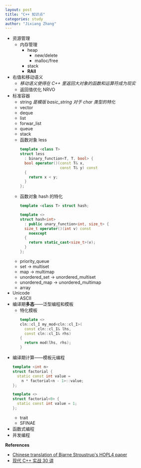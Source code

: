 ```yaml
---
layout: post
title: "C++ 知识点"
categories: study
author: "Jixiang Zhang"
---
```


- 资源管理
  - 内存管理
    - heap
      - new/delete
      - malloc/free
    - stack
    - **RAII**
- 右值和移动语义
  - *移动语义使得在 C++ 里返回大对象的函数和运算符成为现实*
  - 返回值优化 NRVO
- 标准容器
  - string *是模版 basic_string 对于 char 类型的特化*
  - vector
  - deque
  - list
  - forwar_list
  - queue
  - stack
  - 函数对象 less
    ```c++
    template <class T>
    struct less
      : binary_function<T, T, bool> {
      bool operator()(const T& x,
                      const T& y) const
      {
        return x < y;
      }
    };
    ```
  - 函数对象 hash 的特化
    ```c++
    template <class T> struct hash;

    template <>
    struct hash<int>
      : public unary_function<int, size_t> {
      size_t operator()(int v) const
        noexcept
      {
        return static_cast<size_t>(v);
      }
    };
    ```
  - priority_queue
  - set -> multiset
  - map -> multimap
  - unordered_set -> unordered_multiset
  - unordered_map -> unordered_multimap
  - array
- Unicode
  - ASCII
- 编译期**多态**——泛型编程和模板
  - 特化模板
    ```c++
    template <>
    cln::cl_I my_mod<cln::cl_I>(
      const cln::cl_I& lhs,
      const cln::cl_I& rhs)
    {
      return mod(lhs, rhs);
    }
    ```
- 编译期计算——模板元编程
  ```c++
  template <int n>
  struct factorial {
    static const int value =
      n * factorial<n - 1>::value;
  };

  template <>
  struct factorial<0> {
    static const int value = 1;
  };
  ```
  - trait
  - SFINAE
- 函数式编程
- 并发编程


**References**

- [Chinese translation of Bjarne Stroustrup's HOPL4 paper](https://github.com/Cpp-Club/Cxx_HOPL4_zh)
- [现代 C++ 实战 30 讲](https://time.geekbang.org/column/intro/100040501?tab=catalog)